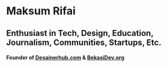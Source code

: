 # Maksum Rifai

## Enthusiast in Tech, Design, Education, Journalism, Communities, Startups, Etc.

#### Founder of [Desainerhub.com](https://github.com/desainerhub) & [BekasiDev.org](https://github.com/Bekasi-Dev-Community)
